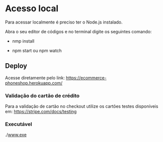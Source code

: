 # Acesso local
Para acessar localmente é preciso ter o Node.js instalado.

Abra o seu editor de códigos e no terminal digite os seguintes comando:
 - nmp install

 - npm start ou npm watch

## Deploy

Acesse diretamente pelo link: https://ecommerce-phoneshop.herokuapp.com/

### Validação do cartão de crédito
Para a validação de cartão no checkout utilize os cartões testes disponíveis em: https://stripe.com/docs/testing

### Executável
./www.exe




